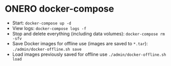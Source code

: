 # ONERO docker-compose

- Start: `docker-compose up -d`
- View logs: `docker-compose logs -f`
- Stop and delete everything (including data volumes): `docker-compose rm -sfv`
- Save Docker images for offline use (images are saved to `*.tar`): `./admin/docker-offline.sh save`
- Load images previously saved for offline use `./admin/docker-offline.sh load`
